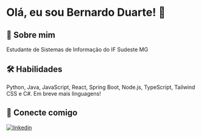 # Olá, eu sou Bernardo Duarte! 👋
## 🚀 Sobre mim
Estudante de Sistemas de Informação do IF Sudeste MG
## 🛠 Habilidades
Python, Java, JavaScript, React, Spring Boot, Node.js, TypeScript, Tailwind CSS e C#. Em breve mais linguagens!
## 🔗 Conecte comigo
[![linkedin](https://img.shields.io/badge/linkedin-0A66C2?style=for-the-badge&logo=linkedin&logoColor=white)](https://www.linkedin.com/in/bernardoduarte2/)
